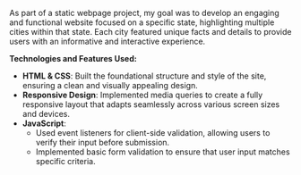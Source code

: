 
As part of a static webpage project, my goal was to develop an engaging and functional website focused on a specific state, highlighting multiple cities within that state. Each city featured unique facts and details to provide users with an informative and interactive experience.

**Technologies and Features Used:**

- **HTML & CSS**: Built the foundational structure and style of the site, ensuring a clean and visually appealing design.
- **Responsive Design**: Implemented media queries to create a fully responsive layout that adapts seamlessly across various screen sizes and devices.
- **JavaScript**:
  - Used event listeners for client-side validation, allowing users to verify their input before submission.
  - Implemented basic form validation to ensure that user input matches specific criteria.
